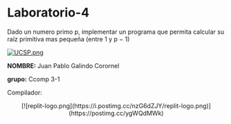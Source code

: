 # Laboratorio-4
 Dado un numero primo p, implementar un programa que permita calcular su raíz primitiva mas pequeña (entre 1 y p − 1)
 
 
 
[![UCSP.png](https://i.postimg.cc/50Ch8vPG/UCSP.png)](https://postimg.cc/zbq2rLYS)


**NOMBRE:** Juan Pablo Galindo Corornel

**grupo:** Ccomp 3-1

Compilador:
<p align="center">
[![replit-logo.png](https://i.postimg.cc/nzG6dZJY/replit-logo.png)](https://postimg.cc/ygWQdMWk)
</p>
